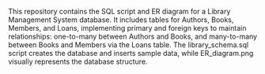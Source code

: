 This repository contains the SQL script and ER diagram for a Library Management System database. It includes tables for Authors, Books, Members, and Loans, implementing primary and foreign keys to maintain relationships: one-to-many between Authors and Books, and many-to-many between Books and Members via the Loans table. The library_schema.sql script creates the database and inserts sample data, while ER_diagram.png visually represents the database structure.
